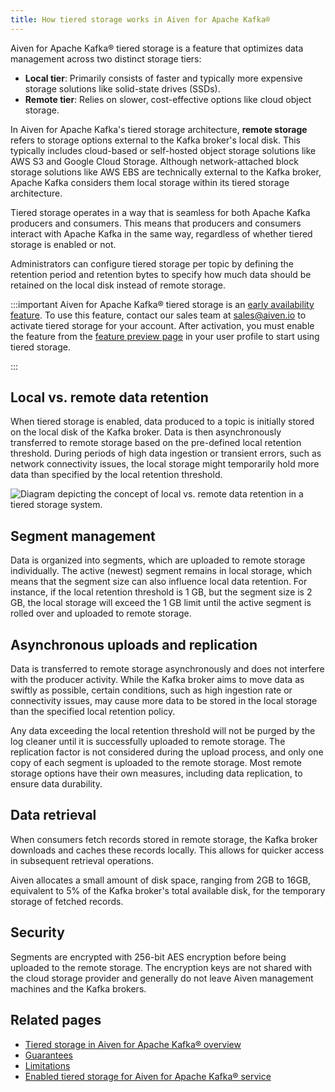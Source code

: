 ```yaml
---
title: How tiered storage works in Aiven for Apache Kafka®
---
```


Aiven for Apache Kafka® tiered storage is a feature that optimizes data
management across two distinct storage tiers:

-   **Local tier**: Primarily consists of faster and typically more
    expensive storage solutions like solid-state drives (SSDs).
-   **Remote tier**: Relies on slower, cost-effective options like cloud
    object storage.

In Aiven for Apache Kafka's tiered storage architecture, **remote
storage** refers to storage options external to the Kafka broker's
local disk. This typically includes cloud-based or self-hosted object
storage solutions like AWS S3 and Google Cloud Storage. Although
network-attached block storage solutions like AWS EBS are technically
external to the Kafka broker, Apache Kafka considers them local storage
within its tiered storage architecture.

Tiered storage operates in a way that is seamless for both Apache Kafka
producers and consumers. This means that producers and consumers
interact with Apache Kafka in the same way, regardless of whether tiered
storage is enabled or not.

Administrators can configure tiered storage per topic by defining the
retention period and retention bytes to specify how much data should be
retained on the local disk instead of remote storage.

:::important
Aiven for Apache Kafka® tiered storage is an
[early availability feature](/docs/platform/concepts/beta_services). To use this feature, contact our sales team at
[sales@aiven.io](mailto:sales@aiven.io) to activate tiered storage for your account. After
activation, you must enable the feature from the
[feature preview page](/docs/platform/howto/feature-preview) in your user profile to start using tiered storage.

:::

## Local vs. remote data retention

When tiered storage is enabled, data produced to a topic is initially
stored on the local disk of the Kafka broker. Data is then
asynchronously transferred to remote storage based on the pre-defined
local retention threshold. During periods of high data ingestion or
transient errors, such as network connectivity issues, the local storage
might temporarily hold more data than specified by the local retention
threshold.

![Diagram depicting the concept of local vs. remote data retention in a tiered storage system.](/images/products/kafka/tiered-storage/data-retention.png)

## Segment management

Data is organized into segments, which are uploaded to remote storage
individually. The active (newest) segment remains in local storage,
which means that the segment size can also influence local data
retention. For instance, if the local retention threshold is 1 GB, but
the segment size is 2 GB, the local storage will exceed the 1 GB limit
until the active segment is rolled over and uploaded to remote storage.

## Asynchronous uploads and replication

Data is transferred to remote storage asynchronously and does not
interfere with the producer activity. While the Kafka broker aims to
move data as swiftly as possible, certain conditions, such as high
ingestion rate or connectivity issues, may cause more data to be stored
in the local storage than the specified local retention policy.

Any data exceeding the local retention threshold will not be purged by
the log cleaner until it is successfully uploaded to remote storage. The
replication factor is not considered during the upload process, and only
one copy of each segment is uploaded to the remote storage. Most remote
storage options have their own measures, including data replication, to
ensure data durability.

## Data retrieval

When consumers fetch records stored in remote storage, the Kafka broker
downloads and caches these records locally. This allows for quicker
access in subsequent retrieval operations.

Aiven allocates a small amount of disk space, ranging from 2GB to 16GB,
equivalent to 5% of the Kafka broker's total available disk, for the
temporary storage of fetched records.

## Security

Segments are encrypted with 256-bit AES encryption before being uploaded
to the remote storage. The encryption keys are not shared with the cloud
storage provider and generally do not leave Aiven management machines
and the Kafka brokers.

## Related pages

-   [Tiered storage in Aiven for Apache Kafka® overview](/docs/products/kafka/concepts/kafka-tiered-storage)
-   [Guarantees](/docs/products/kafka/concepts/tiered-storage-guarantees)
-   [Limitations](/docs/products/kafka/concepts/tiered-storage-limitations)
-   [Enabled tiered storage for Aiven for Apache Kafka® service](/docs/products/kafka/howto/enable-kafka-tiered-storage)
